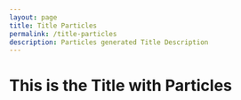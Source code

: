 ```yaml
---
layout: page
title: Title Particles
permalink: /title-particles
description: Particles generated Title Description
---
```


<h1>This is the Title with Particles</h1>
